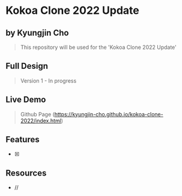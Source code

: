 # Kokoa Clone 2022 Update
## by Kyungjin Cho
> This repository will be used for the 'Kokoa Clone 2022 Update'

## Full Design
> Version 1 - In progress

## Live Demo
> Github Page (https://kyungjin-cho.github.io/kokoa-clone-2022/index.html)

## Features
* [x] 

## Resources
- //
